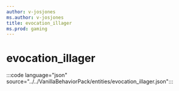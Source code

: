 ```yaml
---
author: v-josjones
ms.author: v-josjones
title: evocation_illager
ms.prod: gaming
---
```


# evocation_illager

:::code language="json" source="../../VanillaBehaviorPack/entities/evocation_illager.json":::
